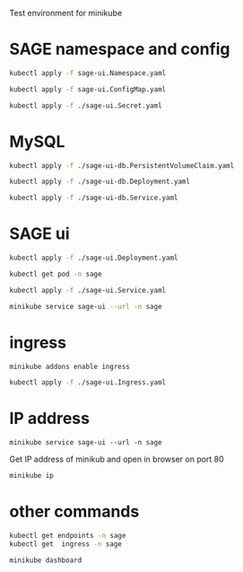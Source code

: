 
Test environment for minikube



# SAGE namespace and config

```bash
kubectl apply -f sage-ui.Namespace.yaml 

kubectl apply -f sage-ui.ConfigMap.yaml

kubectl apply -f ./sage-ui.Secret.yaml 
```

# MySQL
```bash
kubectl apply -f ./sage-ui-db.PersistentVolumeClaim.yaml 

kubectl apply -f ./sage-ui-db.Deployment.yaml 

kubectl apply -f ./sage-ui-db.Service.yaml
```


# SAGE ui
```bash
kubectl apply -f ./sage-ui.Deployment.yaml 

kubectl get pod -n sage

kubectl apply -f ./sage-ui.Service.yaml 

minikube service sage-ui --url -n sage
```

# ingress

```bash
minikube addons enable ingress

kubectl apply -f ./sage-ui.Ingress.yaml 
```

# IP address

```
minikube service sage-ui --url -n sage
```

Get IP address of minikub and open in browser on port 80
```bash
minikube ip
```


# other commands
```bash
kubectl get endpoints -n sage
kubectl get  ingress -n sage

minikube dashboard


```